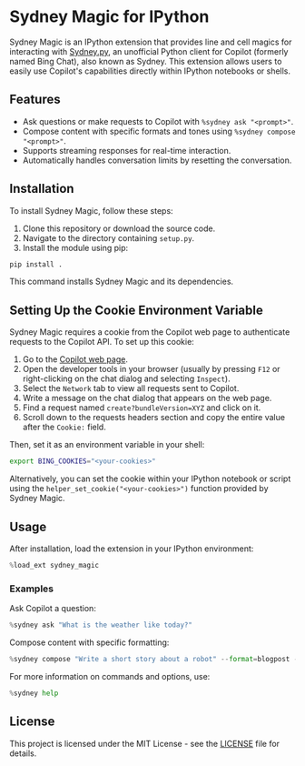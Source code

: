 # Sydney Magic for IPython

Sydney Magic is an IPython extension that provides line and cell magics for interacting with [Sydney.py](https://github.com/vsakkas/sydney.py), an unofficial Python client for Copilot (formerly named Bing Chat), also known as Sydney. This extension allows users to easily use Copilot's capabilities directly within IPython notebooks or shells.

## Features

- Ask questions or make requests to Copilot with `%sydney ask "<prompt>"`.
- Compose content with specific formats and tones using `%sydney compose "<prompt>"`.
- Supports streaming responses for real-time interaction.
- Automatically handles conversation limits by resetting the conversation.

## Installation

To install Sydney Magic, follow these steps:

1. Clone this repository or download the source code.
2. Navigate to the directory containing `setup.py`.
3. Install the module using pip:

```bash
pip install .
```

This command installs Sydney Magic and its dependencies.

## Setting Up the Cookie Environment Variable

Sydney Magic requires a cookie from the Copilot web page to authenticate requests to the Copilot API. To set up this cookie:

1. Go to the [Copilot web page](https://copilot.microsoft.com/).
2. Open the developer tools in your browser (usually by pressing `F12` or right-clicking on the chat dialog and selecting `Inspect`).
3. Select the `Network` tab to view all requests sent to Copilot.
4. Write a message on the chat dialog that appears on the web page.
5. Find a request named `create?bundleVersion=XYZ` and click on it.
6. Scroll down to the requests headers section and copy the entire value after the `Cookie:` field.

Then, set it as an environment variable in your shell:

```bash
export BING_COOKIES="<your-cookies>"
```

Alternatively, you can set the cookie within your IPython notebook or script using the `helper_set_cookie("<your-cookies>")` function provided by Sydney Magic.

## Usage

After installation, load the extension in your IPython environment:

```python
%load_ext sydney_magic
```

### Examples

Ask Copilot a question:

```python
%sydney ask "What is the weather like today?"
```

Compose content with specific formatting:

```python
%sydney compose "Write a short story about a robot" --format=blogpost --tone=enthusiastic
```

For more information on commands and options, use:

```python
%sydney help
```

## License

This project is licensed under the MIT License - see the [LICENSE](https://github.com/yourusername/sydney_magic/LICENSE) file for details.
